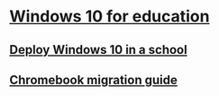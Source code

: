 # [Windows 10 for education](index.md)
## [Deploy Windows 10 in a school](deploy-windows-10-in-a-school.md)
## [Chromebook migration guide](chromebook-migration-guide.md)